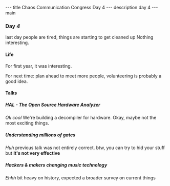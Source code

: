 --- title
Chaos Communication Congress Day 4
--- description
day 4
--- main

### Day _4_

last day
people are tired,
things are starting to get cleaned up
Nothing interesting.

#### Life

For first year,
it was interesting.

For next time:
plan ahead to meet more people,
volunteering is probably a good idea.

#### Talks

##### HAL - The Open Source Hardware Analyzer

_Ok cool_
We're building a decompiler for hardware.
Okay, maybe not the most exciting things.

##### Understanding millions of gates

_Huh_
previous talk was not entirely correct.
btw, you can try to hid your stuff
but **it's not very effective**

##### Hackers & makers changing music technology

_Ehhh_
bit heavy on history,
expected a broader survey on current things
